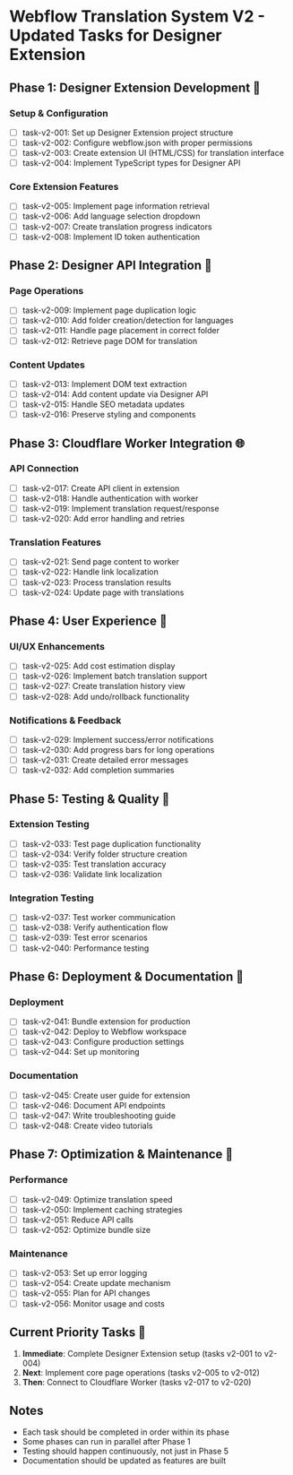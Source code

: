 # Webflow Translation System V2 - Updated Tasks for Designer Extension

## Phase 1: Designer Extension Development 🎨

### Setup & Configuration
- [ ] task-v2-001: Set up Designer Extension project structure
- [ ] task-v2-002: Configure webflow.json with proper permissions
- [ ] task-v2-003: Create extension UI (HTML/CSS) for translation interface
- [ ] task-v2-004: Implement TypeScript types for Designer API

### Core Extension Features
- [ ] task-v2-005: Implement page information retrieval
- [ ] task-v2-006: Add language selection dropdown
- [ ] task-v2-007: Create translation progress indicators
- [ ] task-v2-008: Implement ID token authentication

## Phase 2: Designer API Integration 🔧

### Page Operations
- [ ] task-v2-009: Implement page duplication logic
- [ ] task-v2-010: Add folder creation/detection for languages
- [ ] task-v2-011: Handle page placement in correct folder
- [ ] task-v2-012: Retrieve page DOM for translation

### Content Updates
- [ ] task-v2-013: Implement DOM text extraction
- [ ] task-v2-014: Add content update via Designer API
- [ ] task-v2-015: Handle SEO metadata updates
- [ ] task-v2-016: Preserve styling and components

## Phase 3: Cloudflare Worker Integration 🌐

### API Connection
- [ ] task-v2-017: Create API client in extension
- [ ] task-v2-018: Handle authentication with worker
- [ ] task-v2-019: Implement translation request/response
- [ ] task-v2-020: Add error handling and retries

### Translation Features
- [ ] task-v2-021: Send page content to worker
- [ ] task-v2-022: Handle link localization
- [ ] task-v2-023: Process translation results
- [ ] task-v2-024: Update page with translations

## Phase 4: User Experience 💫

### UI/UX Enhancements
- [ ] task-v2-025: Add cost estimation display
- [ ] task-v2-026: Implement batch translation support
- [ ] task-v2-027: Create translation history view
- [ ] task-v2-028: Add undo/rollback functionality

### Notifications & Feedback
- [ ] task-v2-029: Implement success/error notifications
- [ ] task-v2-030: Add progress bars for long operations
- [ ] task-v2-031: Create detailed error messages
- [ ] task-v2-032: Add completion summaries

## Phase 5: Testing & Quality 🧪

### Extension Testing
- [ ] task-v2-033: Test page duplication functionality
- [ ] task-v2-034: Verify folder structure creation
- [ ] task-v2-035: Test translation accuracy
- [ ] task-v2-036: Validate link localization

### Integration Testing
- [ ] task-v2-037: Test worker communication
- [ ] task-v2-038: Verify authentication flow
- [ ] task-v2-039: Test error scenarios
- [ ] task-v2-040: Performance testing

## Phase 6: Deployment & Documentation 🚀

### Deployment
- [ ] task-v2-041: Bundle extension for production
- [ ] task-v2-042: Deploy to Webflow workspace
- [ ] task-v2-043: Configure production settings
- [ ] task-v2-044: Set up monitoring

### Documentation
- [ ] task-v2-045: Create user guide for extension
- [ ] task-v2-046: Document API endpoints
- [ ] task-v2-047: Write troubleshooting guide
- [ ] task-v2-048: Create video tutorials

## Phase 7: Optimization & Maintenance 🔄

### Performance
- [ ] task-v2-049: Optimize translation speed
- [ ] task-v2-050: Implement caching strategies
- [ ] task-v2-051: Reduce API calls
- [ ] task-v2-052: Optimize bundle size

### Maintenance
- [ ] task-v2-053: Set up error logging
- [ ] task-v2-054: Create update mechanism
- [ ] task-v2-055: Plan for API changes
- [ ] task-v2-056: Monitor usage and costs

## Current Priority Tasks 🎯

1. **Immediate**: Complete Designer Extension setup (tasks v2-001 to v2-004)
2. **Next**: Implement core page operations (tasks v2-005 to v2-012)
3. **Then**: Connect to Cloudflare Worker (tasks v2-017 to v2-020)

## Notes
- Each task should be completed in order within its phase
- Some phases can run in parallel after Phase 1
- Testing should happen continuously, not just in Phase 5
- Documentation should be updated as features are built